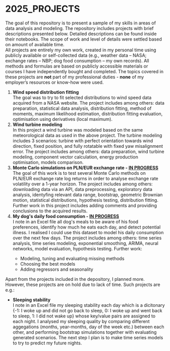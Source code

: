 # 2025_PROJECTS
The goal of this repository is to present a sample of my skills in areas of data analysis and modeling. The repository includes projects with brief descriptions presented below. Detailed descriptions can be found inside their notebooks. The scope of work and level of details were settled based on amount of available time. <br>
All projects are entirely my own work, created in my personal time using publicly available or self-collected data (e.g., weather data – NASA; exchange rates – NBP; dog food consumption – my own records). All methods and formulas are based on publicly accessible materials or courses I have independently bought and completed. The topics covered in these projects are <b>not</b> part of my professional duties - <b>none</b> of my employer’s resources or know-how were used.
<ol>
  <li><b>Wind speed distribution fitting</b></li>
The goal was to try to fit selected distributions to wind speed data acquired from a NASA website. The project includes among others: data preparation, statistical data analysis, distribution fitting, method of moments, maximum likelihood estimation, distribution fitting evaluation, optimisation using derivatives (local maximum).
  <li><b>Wind turbine modeling</b></li>
In this project a wind turbine was modeled based on the same meteorological data as used in the above project. The turbine modeling includes 3 scenarios: turbine with perfect orientation towards wind direction, fixed position, and fully rotatable with fixed yaw misalignment error. The project includes among others: data preparation, wind turbine modeling, component vector calculation, energy production optimisation, models comparison.
  <li><b>Monte Carlo simulations on PLN/EUR exchange rate - <ins>IN PROGRESS</ins></b></li>
The goal of this work is to test several Monte Carlo methods on PLN/EUR exchange rate log returns in order to analyse exchange rate volatility over a 1-year horizon. The project includes among others: downloading data via an API, data preprocessing, exploratory data analysis, identyfing relevant data range, bootstrap, geometric Brownian motion, statistical distributions, hypothesis testing, distribution fitting. <br />
Further work in this project includes adding comments and providing conclusions to the acquired results.
  <li><b>My dog's daily food consumption - <ins>IN PROGRESS</ins></b></li>
I note in an Excel file all dog's meals to be aware of his food preferences, identify how much he eats each day, and detect potential illness. I realised I could use this dataset to model his daily consumption over the next few days. The project includes among others: time series analysis, time series modeling, exponential smoothing, ARIMA, neural networks, model evaluation, hypothesis testing.
Further work:
  <ul>
    <li>Modeling, tuning and evaluating missing methods</li>
    <li>Choosing the best models</li>
    <li>Adding regressors and seasonality</li>
  </ul>
</ol>

Apart from the projects included in the depository, I planned more. However, these projects are on hold due to lack of time. Such projects are e.g.:
<ul>
  <li><b>Sleeping stability</b></li>
I note in an Excel file my sleeping stability each day which is a dicitonary {-1: I woke up and did not go back to sleep, 0: I woke up and went back to sleep, 1: I did not wake up} whose key/value pairs are assigned to each night. I analysed my sleeping quality by comparing different aggegations (months, year-months, day of the week etc.) between each other, and performing bootstrap simulations together with evaluating generated scenarios. The next step I plan is to make time series models to try to predict my future nights.
</ul>
